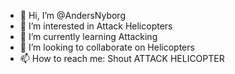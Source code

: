 - 👋 Hi, I’m @AndersNyborg
- 👀 I’m interested in Attack Helicopters
- 🌱 I’m currently learning Attacking
- 💞️ I’m looking to collaborate on Helicopters
- 📫 How to reach me: Shout ATTACK HELICOPTER

<!---
AndersNyborg/AndersNyborg is a ✨ special ✨ repository because its `README.md` (this file) appears on your GitHub profile.
You can click the Preview link to take a look at your changes.
--->
